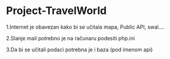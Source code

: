 # Project-TravelWorld


1.Internet je obavezan kako bi se učitala mapa, Public API, swal....

2.Slanje mail potrebno je na računaru podesiti php.ini

3.Da bi se učitali podaci potrebna je i baza (pod imenom api)


